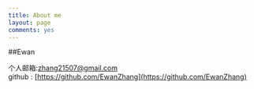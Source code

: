 ```yaml
---
title: About me
layout: page
comments: yes
---
```

  
##Ewan

个人邮箱:zhang21507@gmail.com      
github : [https://github.com/EwanZhang](https://github.com/EwanZhang)   
